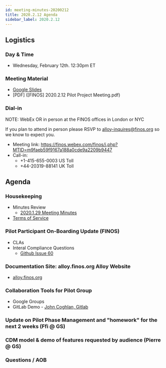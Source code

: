 ```yaml
---
id: meeting-minutes-20200212
title: 2020.2.12 Agenda
sidebar_label: 2020.2.12
---
```


## Logistics 
### Day & Time
* Wednesday, February 12th. 12:30pm ET

### Meeting Material
* [Google Slides](https://docs.google.com/presentation/d/1UxiQwU170xRdUna6nmNu7tG51JXsRk5HlrX7dfWauzs/edit#slide=id.g6eeb3f6874_0_18)
* [PDF] ([FINOS] 2020.2.12 Pilot Project Meeting.pdf)


### Dial-in
NOTE: WebEx OR in person at the FINOS offices in London or NYC

If you plan to attend in person please RSVP to alloy-inquires@finos.org so we know to expect you.

* Meeting link: https://finos.webex.com/finos/j.php?MTID=m9faeb59f9167a188a0cde9a2209b9447
* Call-in: 
    * +1-415-655-0003 US Toll
    * +44-20319-88141 UK Toll

## Agenda

### Housekeeping
* Minutes Review
    * [2020.1.29 Meeting Minutes](https://github.com/finos/alloy/blob/master/docs/meeting-minutes/2020.1.29-pilot-project-minutes.md)
* [Terms of Service](https://alloy.finos.org/docs/get-involved/terms-of-service)

### Pilot Participant On-Boarding Update (FINOS)
* CLAs
* Interal Compliance Questions
    * [Github Issue 60](https://github.com/finos/alloy/issues/60)

### Documentation Site: alloy.finos.org Alloy Website
* [alloy.finos.org](alloy.finos.org)

### Collaboration Tools for Pilot Group
* Google Groups
* GitLab Demo - [John Coghlan, Gitlab](https://gitlab.com/johncoghlan) 

### Update on Pilot Phase Management and "homework" for the next 2 weeks (Ffi @ GS)

### CDM model & demo of features requested by audience (Pierre @ GS)

### Questions / AOB
